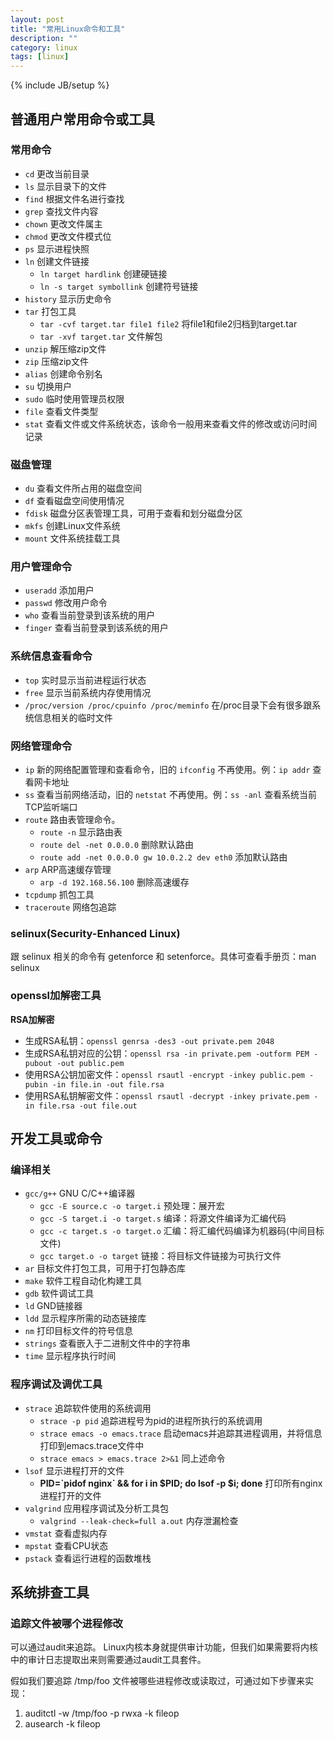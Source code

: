 ```yaml
---
layout: post
title: "常用Linux命令和工具"
description: ""
category: linux
tags: [linux]
---
```

{% include JB/setup %}

## 普通用户常用命令或工具

### 常用命令

  + `cd` 更改当前目录
  + `ls` 显示目录下的文件
  + `find` 根据文件名进行查找
  + `grep` 查找文件内容
  + `chown` 更改文件属主
  + `chmod` 更改文件模式位
  + `ps` 显示进程快照
  + `ln` 创建文件链接
    - `ln target hardlink` 创建硬链接
    - `ln -s target symbollink` 创建符号链接
  + `history` 显示历史命令
  + `tar` 打包工具
    - `tar -cvf target.tar file1 file2` 将file1和file2归档到target.tar
    - `tar -xvf target.tar` 文件解包
  + `unzip` 解压缩zip文件
  + `zip` 压缩zip文件
  + `alias` 创建命令别名
  + `su` 切换用户
  + `sudo` 临时使用管理员权限
  + `file` 查看文件类型
  + `stat` 查看文件或文件系统状态，该命令一般用来查看文件的修改或访问时间记录

### 磁盘管理

  + `du` 查看文件所占用的磁盘空间
  + `df` 查看磁盘空间使用情况
  + `fdisk` 磁盘分区表管理工具，可用于查看和划分磁盘分区
  + `mkfs` 创建Linux文件系统
  + `mount` 文件系统挂载工具

### 用户管理命令

  + `useradd` 添加用户
  + `passwd` 修改用户命令
  + `who` 查看当前登录到该系统的用户
  + `finger` 查看当前登录到该系统的用户

### 系统信息查看命令

  + `top` 实时显示当前进程运行状态
  + `free` 显示当前系统内存使用情况
  + `/proc/version /proc/cpuinfo /proc/meminfo` 在/proc目录下会有很多跟系统信息相关的临时文件

### 网络管理命令

  + `ip` 新的网络配置管理和查看命令，旧的 `ifconfig` 不再使用。例：`ip addr` 查看网卡地址
  + `ss` 查看当前网络活动，旧的 `netstat` 不再使用。例：`ss -anl` 查看系统当前TCP监听端口
  + `route` 路由表管理命令。
    - `route -n` 显示路由表
    - `route del -net 0.0.0.0` 删除默认路由
    - `route add -net 0.0.0.0 gw 10.0.2.2 dev eth0` 添加默认路由
  + `arp` ARP高速缓存管理
    - `arp -d 192.168.56.100` 删除高速缓存
  + `tcpdump` 抓包工具
  + `traceroute` 网络包追踪

### selinux(Security-Enhanced Linux)

跟 selinux 相关的命令有 getenforce 和 setenforce。具体可查看手册页：man selinux

### openssl加解密工具

**RSA加解密**

  + 生成RSA私钥：`openssl genrsa -des3 -out private.pem 2048`
  + 生成RSA私钥对应的公钥：`openssl rsa -in private.pem -outform PEM -pubout -out public.pem`
  + 使用RSA公钥加密文件：`openssl rsautl -encrypt -inkey public.pem -pubin -in file.in -out file.rsa`
  + 使用RSA私钥解密文件：`openssl rsautl -decrypt -inkey private.pem -in file.rsa -out file.out`

## 开发工具或命令

### 编译相关

  + `gcc/g++` GNU C/C++编译器
    - `gcc -E source.c -o target.i` 预处理：展开宏
    - `gcc -S target.i -o target.s` 编译：将源文件编译为汇编代码
    - `gcc -c target.s -o target.o` 汇编：将汇编代码编译为机器码(中间目标文件)
    - `gcc target.o -o target` 链接：将目标文件链接为可执行文件
  + `ar` 目标文件打包工具，可用于打包静态库
  + `make` 软件工程自动化构建工具
  + `gdb` 软件调试工具
  + `ld` GND链接器
  + `ldd` 显示程序所需的动态链接库
  + `nm` 打印目标文件的符号信息
  + `strings` 查看嵌入于二进制文件中的字符串
  + `time` 显示程序执行时间

### 程序调试及调优工具

  + `strace` 追踪软件使用的系统调用
    - `strace -p pid` 追踪进程号为pid的进程所执行的系统调用
    - `strace emacs -o emacs.trace` 启动emacs并追踪其进程调用，并将信息打印到emacs.trace文件中
    - `strace emacs > emacs.trace 2>&1` 同上述命令
  + `lsof` 显示进程打开的文件
    - **PID=\`pidof nginx\` && for i in $PID; do lsof -p $i; done** 打印所有nginx进程打开的文件
  + `valgrind` 应用程序调试及分析工具包
    - `valgrind --leak-check=full a.out` 内存泄漏检查
  + `vmstat` 查看虚拟内存
  + `mpstat` 查看CPU状态
  + `pstack` 查看运行进程的函数堆栈

## 系统排查工具

### 追踪文件被哪个进程修改

可以通过audit来追踪。
Linux内核本身就提供审计功能，但我们如果需要将内核中的审计日志提取出来则需要通过audit工具套件。

假如我们要追踪 /tmp/foo 文件被哪些进程修改或读取过，可通过如下步骤来实现：

  1. auditctl -w /tmp/foo -p rwxa -k fileop
  2. ausearch -k fileop
